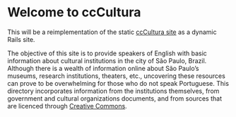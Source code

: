 # Welcome to ccCultura

This will be a reimplementation of the static [ccCultura site](http://cccultura.com) as a dynamic Rails site.

The objective of this site is to provide speakers of English with basic information about cultural institutions in the city of São Paulo, Brazil. Although there is a wealth of information online about São Paulo’s museums, research institutions, theaters, etc., uncovering these resources can prove to be overwhelming for those who do not speak Portuguese. This directory incorporates information from the institutions themselves, from government and cultural organizations documents, and from sources that are licenced through [Creative Commons](http://creativecommons.org/about).